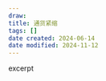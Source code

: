 ```yaml
---
draw:
title: 通货紧缩
tags: []
date created: 2024-06-14
date modified: 2024-11-12
---
```


excerpt

<!-- more -->
